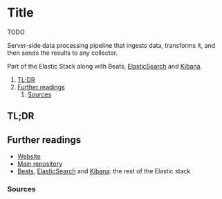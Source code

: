 # Title

TODO

Server-side data processing pipeline that ingests data, transforms it, and then sends the results to any collector.

Part of the Elastic Stack along with Beats, [ElasticSearch] and [Kibana].

1. [TL;DR](#tldr)
1. [Further readings](#further-readings)
   1. [Sources](#sources)

## TL;DR

<!-- Uncomment if used
<details>
  <summary>Installation and configuration</summary>

```sh
```

</details>
-->

<!-- Uncomment if used
<details>
  <summary>Usage</summary>

```sh
```

</details>
-->

<!-- Uncomment if used
<details>
  <summary>Real world use cases</summary>

```sh
```

</details>
-->

## Further readings

- [Website]
- [Main repository]
- [Beats], [ElasticSearch] and [Kibana]: the rest of the Elastic stack

### Sources

<!--
  Reference
  ═╬═Time══
  -->

<!-- In-article sections -->
<!-- Knowledge base -->
[beats]: beats.md
[elasticsearch]: elasticsearch.md
[kibana]: kibana.md

<!-- Files -->
<!-- Upstream -->
[main repository]: https://github.com/elastic/logstash
[website]: https://website/

<!-- Others -->
